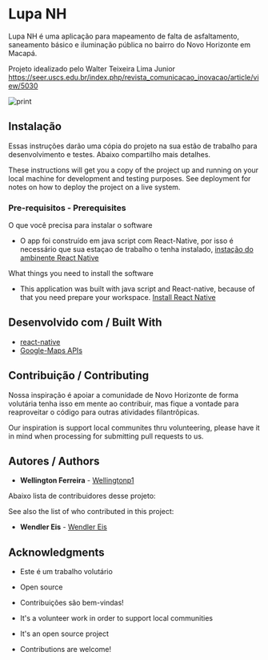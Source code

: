# Lupa NH
Lupa NH é uma aplicação para mapeamento de falta de asfaltamento, saneamento básico e iluminação pública no bairro do Novo Horizonte em Macapá.

Projeto idealizado pelo Walter Teixeira Lima Junior
https://seer.uscs.edu.br/index.php/revista_comunicacao_inovacao/article/view/5030

![print](https://imglupa.blob.core.windows.net/img/home.jpeg)

## Instalação

Essas instruções darão uma cópia do projeto na sua estão de trabalho para desenvolvimento e testes. Abaixo compartilho mais detalhes.

These instructions will get you a copy of the project up and running on your local machine for development and testing purposes. See deployment for notes on how to deploy the project on a live system.

### Pre-requisitos - Prerequisites

O que você precisa para instalar o software
* O app foi construído em java script com React-Native, por isso é necessário que sua estaçao de trabalho o tenha instalado, [instação do ambinente React Native](https://react-native.rocketseat.dev/)

What things you need to install the software 
* This application was built with java script and React-native, because of that you need prepare your workspace. [Install React Native](https://react-native.rocketseat.dev/)


## Desenvolvido com / Built With

* [react-native](http://www.reactnative.dev/)
* [Google-Maps APIs](https://developers.google.com/maps/documentation)


## Contribuição / Contributing

Nossa inspiração é apoiar a comunidade de Novo Horizonte de forma volutária tenha isso em mente ao contribuir, mas fique a vontade para reaproveitar o código para outras atividades filantrôpicas.

Our inspiration is support local communites thru volunteering, please have it in mind when processing for submitting pull requests to us.

## Autores / Authors

* **Wellington Ferreira** - [Wellingtonp1](https://github.com/wellingtonp1)

Abaixo lista de contribuidores desse projeto:

See also the list of who contributed in this project:
    
 * **Wendler Eis** - [Wendler Eis](https://github.com/wendlereis)

## Acknowledgments

* Este é um trabalho volutário
* Open source 
* Contribuições são bem-vindas!

* It's a volunteer work in order to support local communities 
* It's an open source project
* Contributions are welcome!


